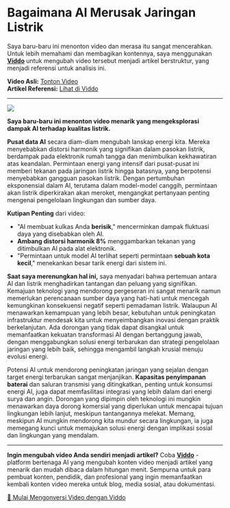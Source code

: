 # Bagaimana AI Merusak Jaringan Listrik

Saya baru-baru ini menonton video dan merasa itu sangat mencerahkan. Untuk lebih memahami dan membagikan kontennya, saya menggunakan **[Viddo](https://viddo.pro/)** untuk mengubah video tersebut menjadi artikel berstruktur, yang menjadi referensi untuk analisis ini.

**Video Asli:** [Tonton Video](https://www.youtube.com/watch?v=3__HO-akNC8)  
**Artikel Referensi:** [Lihat di Viddo](https://viddo.pro/zh/video-result/6e474ac9-ec65-4715-ac7d-a261ee23f318)

---

![](https://www.youtube.com/embed/3__HO-akNC8)

**Saya baru-baru ini menonton video menarik yang mengeksplorasi dampak AI terhadap kualitas listrik.**

**Pusat data AI** secara diam-diam mengubah lanskap energi kita. Mereka menyebabkan distorsi harmonik yang signifikan dalam pasokan listrik, berdampak pada elektronik rumah tangga dan menimbulkan kekhawatiran atas keandalan. Permintaan energi yang intensif dari pusat-pusat ini memberi tekanan pada jaringan listrik hingga batasnya, yang berpotensi menyebabkan gangguan pasokan listrik. Dengan pertumbuhan eksponensial dalam AI, terutama dalam model-model canggih, permintaan akan listrik diperkirakan akan meroket, mengangkat pertanyaan penting mengenai pengelolaan lingkungan dan sumber daya.

**Kutipan Penting** dari video:
- "AI membuat kulkas Anda **berisik**," mencerminkan dampak fluktuasi daya yang disebabkan oleh AI.
- **Ambang distorsi harmonik 8%** menggambarkan tekanan yang ditimbulkan AI pada alat elektronik.
- "Permintaan untuk model AI terlihat seperti permintaan **sebuah kota kecil**," menekankan besar tarik energi dari sistem ini.

**Saat saya merenungkan hal ini,** saya menyadari bahwa pertemuan antara AI dan listrik menghadirkan tantangan dan peluang yang signifikan. Kemajuan teknologi yang mendorong pergeseran ini sangat menarik namun memerlukan perencanaan sumber daya yang hati-hati untuk mencegah kemungkinan konsekuensi negatif seperti pemadaman listrik. Walaupun AI menawarkan kemampuan yang lebih besar, kebutuhan untuk peningkatan infrastruktur mendesak kita untuk menyeimbangkan inovasi dengan praktik berkelanjutan. Ada dorongan yang tidak dapat disangkal untuk memanfaatkan kekuatan transformasi AI dengan bertanggung jawab, dengan menggabungkan solusi energi terbarukan dan strategi pengelolaan jaringan yang lebih baik, sehingga mengambil langkah krusial menuju evolusi energi.

Potensi AI untuk mendorong peningkatan jaringan yang sejalan dengan target energi terbarukan sangat menjanjikan. **Kapasitas penyimpanan baterai** dan saluran transmisi yang ditingkatkan, penting untuk konsumsi energi AI, juga dapat memfasilitasi integrasi yang lebih dalam dari energi surya dan angin. Dorongan yang dipimpin oleh teknologi ini mungkin menawarkan daya dorong komersial yang diperlukan untuk mencapai tujuan lingkungan lebih lanjut, meskipun tantangannya melekat. Memang, meskipun AI mungkin mendorong kita mundur secara lingkungan, ia juga memegang kunci untuk memajukan solusi energi dengan implikasi sosial dan lingkungan yang mendalam.

---

**Ingin mengubah video Anda sendiri menjadi artikel?** Coba **[Viddo](https://viddo.pro/)** - platform bertenaga AI yang mengubah konten video menjadi artikel yang menarik dan mudah dibaca dalam hitungan menit. Sempurna untuk para pembuat konten, pendidik, dan profesional yang ingin memanfaatkan kembali konten video mereka untuk blog, media sosial, atau dokumentasi.

[🚀 Mulai Mengonversi Video dengan Viddo](https://viddo.pro/)